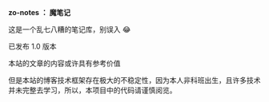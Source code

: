 **zo-notes ： 魔笔记**

这是一个乱七八糟的笔记库，别误入 :joy:


已发布 1.0 版本

本站的文章的内容或许具有参考价值  

但是本站的博客技术框架存在极大的不稳定性，因为本人非科班出生，且许多技术并未完整去学习，所以，本项目中的代码请谨慎阅览。